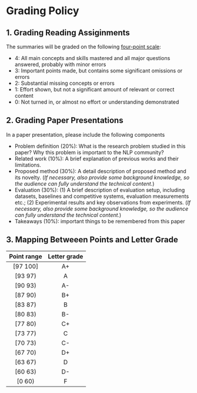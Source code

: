 # Grading Policy

## 1. Grading Reading Assiginments

The summaries will be graded on the following [four-point scale](https://courses.cs.washington.edu/courses/cse403/08wi/handouts/sample_summary.pdf):

- 4: All main concepts and skills mastered and all major questions answered, probably with minor errors
- 3: Important points made, but contains some significant omissions or errors
- 2: Substantial missing concepts or errors
- 1: Effort shown, but not a significant amount of relevant or correct content
- 0: Not turned in, or almost no effort or understanding demonstrated

## 2. Grading Paper Presentations

In a paper presentation, please include the following components

- Problem definition (20%): What is the research problem studied in this paper? Why this problem is important to the NLP community?
- Related work (10%): A brief explanation of previous works and their limitations.
- Proposed method (30%): A detail description of proposed method and its novelty. (*If necessary, also provide some background knowledge, so the audience can fully understand the technical content.*)
- Evaluation (30%): (1) A brief description of evaluation setup, including datasets, baselines and competitive systems, evaluation measurements etc.; (2) Experimental results and key observations from experiments. (*If necessary, also provide some background knowledge, so the audience can fully understand the technical content.*)
- Takeaways (10%): important things to be remembered from this paper

## 3. Mapping Betweeen Points and Letter Grade

| Point range | Letter grade |
|:-------:|:-----:|
| [97 100] | A+ |
| [93 97) | A |
| [90 93) | A- |
| [87 90) | B+ |
| [83 87) | B |
| [80 83) | B- |
| [77 80) | C+ |
| [73 77) | C |
| [70 73) | C- |
| [67 70) | D+ |
| [63 67) | D |
| [60 63) | D- |
| [0 60) | F |